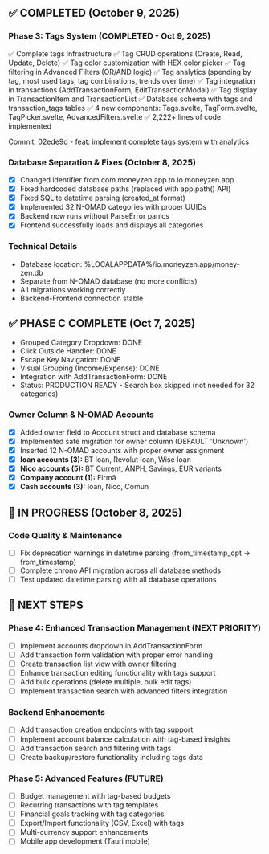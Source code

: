 
## ✅ COMPLETED (October 9, 2025)

### Phase 3: Tags System (COMPLETED - Oct 9, 2025)
✅ Complete tags infrastructure
✅ Tag CRUD operations (Create, Read, Update, Delete)
✅ Tag color customization with HEX color picker
✅ Tag filtering in Advanced Filters (OR/AND logic)
✅ Tag analytics (spending by tag, most used tags, tag combinations, trends over time)
✅ Tag integration in transactions (AddTransactionForm, EditTransactionModal)
✅ Tag display in TransactionItem and TransactionList
✅ Database schema with tags and transaction_tags tables
✅ 4 new components: Tags.svelte, TagForm.svelte, TagPicker.svelte, AdvancedFilters.svelte
✅ 2,222+ lines of code implemented

Commit: 02ede9d - feat: implement complete tags system with analytics

### Database Separation & Fixes (October 8, 2025)
- [x] Changed identifier from com.moneyzen.app to io.moneyzen.app
- [x] Fixed hardcoded database paths (replaced with app.path() API)
- [x] Fixed SQLite datetime parsing (created_at format)
- [x] Implemented 32 N-OMAD categories with proper UUIDs
- [x] Backend now runs without ParseError panics
- [x] Frontend successfully loads and displays all categories

### Technical Details
- Database location: %LOCALAPPDATA%/io.moneyzen.app/money-zen.db
- Separate from N-OMAD database (no more conflicts)
- All migrations working correctly
- Backend-Frontend connection stable

## ✅ PHASE C COMPLETE (Oct 7, 2025)
- Grouped Category Dropdown: DONE
- Click Outside Handler: DONE
- Escape Key Navigation: DONE
- Visual Grouping (Income/Expense): DONE
- Integration with AddTransactionForm: DONE
- Status: PRODUCTION READY - Search box skipped (not needed for 32 categories)

### Owner Column & N-OMAD Accounts
- [x] Added owner field to Account struct and database schema
- [x] Implemented safe migration for owner column (DEFAULT 'Unknown')
- [x] Inserted 12 N-OMAD accounts with proper owner assignment
- [x] **Ioan accounts (3):** BT Ioan, Revolut Ioan, Wise Ioan
- [x] **Nico accounts (5):** BT Current, ANPH, Savings, EUR variants
- [x] **Company account (1):** Firmă
- [x] **Cash accounts (3):** Ioan, Nico, Comun

## 🔄 IN PROGRESS (October 8, 2025)

### Code Quality & Maintenance
- [ ] Fix deprecation warnings in datetime parsing (from_timestamp_opt → from_timestamp)
- [ ] Complete chrono API migration across all database methods
- [ ] Test updated datetime parsing with all database operations

## 🎯 NEXT STEPS

### Phase 4: Enhanced Transaction Management (NEXT PRIORITY)
- [ ] Implement accounts dropdown in AddTransactionForm
- [ ] Add transaction form validation with proper error handling
- [ ] Create transaction list view with owner filtering
- [ ] Enhance transaction editing functionality with tags support
- [ ] Add bulk operations (delete multiple, bulk edit tags)
- [ ] Implement transaction search with advanced filters integration

### Backend Enhancements
- [ ] Add transaction creation endpoints with tag support
- [ ] Implement account balance calculation with tag-based insights
- [ ] Add transaction search and filtering with tags
- [ ] Create backup/restore functionality including tags data

### Phase 5: Advanced Features (FUTURE)
- [ ] Budget management with tag-based budgets
- [ ] Recurring transactions with tag templates
- [ ] Financial goals tracking with tag categories
- [ ] Export/Import functionality (CSV, Excel) with tags
- [ ] Multi-currency support enhancements
- [ ] Mobile app development (Tauri mobile)
